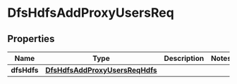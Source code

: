 # DfsHdfsAddProxyUsersReq

## Properties
Name | Type | Description | Notes
------------ | ------------- | ------------- | -------------
**dfsHdfs** | [**DfsHdfsAddProxyUsersReqHdfs**](DfsHdfsAddProxyUsersReqHdfs.md) |  | 
